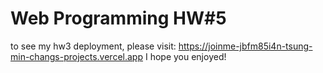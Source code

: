 # Web Programming HW#5
to see my hw3 deployment, please visit: https://joinme-jbfm85i4n-tsung-min-changs-projects.vercel.app
I hope you enjoyed!
